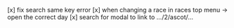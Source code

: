 [x] fix search same key error
[x] when changing a race in races top menu -> open the correct day
[x] search for modal to link to .../2/ascot/...
